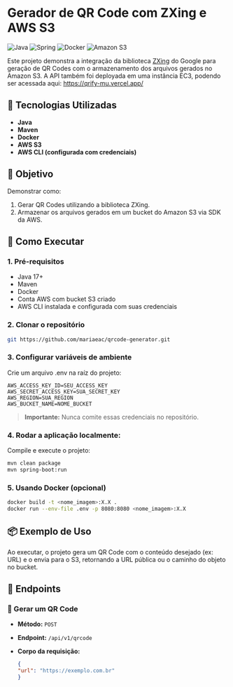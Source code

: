 # Gerador de QR Code com ZXing e AWS S3
![Java](https://img.shields.io/badge/java-%23ED8B00.svg?style=for-the-badge&logo=openjdk&logoColor=white)
![Spring](https://img.shields.io/badge/spring-%236DB33F.svg?style=for-the-badge&logo=spring&logoColor=white)
![Docker](https://img.shields.io/badge/docker-%230db7ed.svg?style=for-the-badge&logo=docker&logoColor=white)
![Amazon S3](https://img.shields.io/badge/Amazon%20S3-FF9900?style=for-the-badge&logo=amazons3&logoColor=white)


Este projeto demonstra a integração da biblioteca [ZXing](https://github.com/zxing/zxing) do Google para geração de QR Codes com o armazenamento dos arquivos gerados no Amazon S3. A API também foi deployada em uma instância EC3, podendo ser acessada aqui: https://qrify-mu.vercel.app/


## 🚀 Tecnologias Utilizadas

- **Java**
- **Maven**
- **Docker**
- **AWS S3**
- **AWS CLI (configurada com credenciais)**

## 🎯 Objetivo

Demonstrar como:

1. Gerar QR Codes utilizando a biblioteca ZXing.
2. Armazenar os arquivos gerados em um bucket do Amazon S3 via SDK da AWS.

## 🚀 Como Executar

### 1. Pré-requisitos

- Java 17+
- Maven
- Docker
- Conta AWS com bucket S3 criado
- AWS CLI instalada e configurada com suas credenciais

### 2. Clonar o repositório

```bash
git https://github.com/mariaeac/qrcode-generator.git
```

### 3. Configurar variáveis de ambiente

Crie um arquivo .env na raíz do projeto:

```
AWS_ACCESS_KEY_ID=SEU_ACCESS_KEY
AWS_SECRET_ACCESS_KEY=SUA_SECRET_KEY
AWS_REGION=SUA_REGION
AWS_BUCKET_NAME=NOME_BUCKET
```

> **Importante:** Nunca comite essas credenciais no repositório.

### 4. Rodar a aplicação localmente:

Compile e execute o projeto:

```bash
mvn clean package
mvn spring-boot:run
```

### 5. Usando Docker (opcional)

```bash
docker build -t <nome_imagem>:X.X .
docker run --env-file .env -p 8080:8080 <nome_imagem>:X.X
```


## 📦 Exemplo de Uso

Ao executar, o projeto gera um QR Code com o conteúdo desejado (ex: URL) e o envia para o S3, retornando a URL pública ou o caminho do objeto no bucket.

## 🔗 Endpoints
### 📌 Gerar um QR Code
- **Método:** `POST`
- **Endpoint:** `/api/v1/qrcode`
- **Corpo da requisição:**

  ```json
  {
  "url": "https://exemplo.com.br"
  }
  ```

